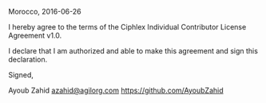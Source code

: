 Morocco, 2016-06-26

I hereby agree to the terms of the Ciphlex Individual Contributor License
Agreement v1.0.

I declare that I am authorized and able to make this agreement and sign this
declaration.

Signed,

Ayoub Zahid azahid@agilorg.com https://github.com/AyoubZahid
